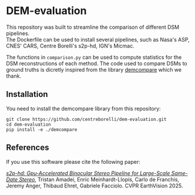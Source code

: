 # DEM-evaluation

This repository was built to streamline the comparison of different DSM pipelines. <br>
The Dockerfile can be used to install several pipelines, such as Nasa's ASP, CNES' CARS, Centre Borelli's s2p-hd, IGN's Micmac.

The functions in `comparison.py` can be used to compute statistics for the DSM reconstructions of each method. The code used to compare DSMs to ground truths is dicretly inspired from the library [demcompare](https://github.com/CNES/demcompare.git) which we thank. 

## Installation

You need to install the demcompare library from this repository:

    git clone https://github.com/centreborelli/dem-evaluation.git
    cd dem-evaluation
    pip install -e ./demcompare


## References

If you use this software please cite the following paper:

[*s2p-hd: Gpu-Accelerated Binocular Stereo Pipeline for Large-Scale 
Same-Date Stereo*](https://hal.science/view/index/docid/5051235), Tristan Amadei, 
Enric Meinhardt-Llopis, Carlo de Franchis, Jeremy Anger, Thibaud Ehret, 
Gabriele Facciolo. CVPR EarthVision 2025.